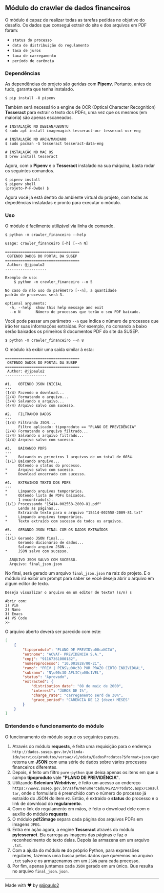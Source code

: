 ## Módulo do crawler de dados financeiros

O módulo é capaz de realizar todas as tarefas pedidas no objetivo do desafio. Os dados que conseguí extrair do site e dos arquivos em PDF foram:

- `status do processo`
- `data de distribuição do regulamento`
- `taxa de juros`
- `taxa de carregamento`
- `período de carência`

### Dependências

As dependências do projeto são geridas com **Pipenv**. Portanto, antes de tudo, garanta que tenha instalado.

```shell
$ pip install -U pipenv
```

Também será necessário a engine de OCR (Optical Character Recognition) **Tesseract** para extrair o texto dos PDFs, uma vez que os mesmos (em maioria) são apenas escaneados.

```shell
# INSTALAÇÃO NO DEBIAN/UBUNTU
$ sudo apt install imagemagick tesseract-ocr tesseract-ocr-eng

# INSTALAÇÃO NO ARCH/MANJARO
$ sudo pacman -S tesseract tesseract-data-eng

# INSTALAÇÃO NO MAC OS
$ brew install tesseract
```

Agora, com o **Pipenv** e o **Tesseract** instalado na sua máquina, basta rodar os seguintes comandos.

```shell
$ pipenv install
$ pipenv shell
(projeto-P-F-DwQe) $
```

Agora você já está dentro do ambiente virtual do projeto, com todas as depedências instaladas e pronto para executar o módulo.

### Uso

O módulo é facilmente utilizável via linha de comando.

```shell
$ python -m crawler_financeiro --help

usage: crawler_financeiro [-h] [--n N]

==================================
 OBTENDO DADOS DO PORTAL DA SUSEP
==================================
 Author: @jjpaulo2
-------------------

Exemplo de uso:
    $ python -m crawler_financeiro --n 5

No caso do não uso do parêmetro [--n], a quantidade
padrão de processos será 3.

optional arguments:
  -h, --help  show this help message and exit
  --n N       Número de processos que terão o seu PDF baixado.
```

Você pode passar um parâmetro `--n` que indica o número de processos que irão ter suas informações extraídas. Por exemplo, no comando a baixo serão baixados os primeiros 8 documentos PDF do site da SUSEP.

```
$ python -m crawler_financeiro --n 8
```

O módulo irá exibir uma saída símilar à esta:

    ==================================
     OBTENDO DADOS DO PORTAL DA SUSEP
    ==================================
     Author: @jjpaulo2
    -------------------

    #1.   OBTENDO JSON INICIAL
    ---
    (1/4) Fazendo o download...
    (2/4) Formatando o arquivo...
    (3/4) Salvando o arquivo...
    (4/4) Arquivo salvo com sucesso.

    #2.   FILTRANDO DADOS
    ---
    (1/4) Filtrando JSON...
          Filtro aplicado: tipoproduto == "PLANO DE PREVIDÊNCIA"
    (2/4) Formatando o arquivo filtrado...
    (3/4) Salvando o arquivo filtrado...
    (4/4) Arquivo salvo com sucesso.

    #3.   BAIXANDO PDFS
    ---
    *     Baixando os primeiros 1 arquivos de um total de 6034.
    (1/1) Baixando arquivo...
          Obtendo o status do processo.
    *     Arquivo salvo com sucesso.
    *     Download encerrado com sucesso.

    #4.   EXTRAINDO TEXTO DOS PDFS
    ---
    *     Limpando arquivos temporários.
    *     Obtendo lista de PDFs baixados.
          1 encontrado(s).
    (1/1) Processando "15414-002558-2009-81.pdf"
          Lendo as páginas...
          Extraindo texto para o arquivo "15414-002558-2009-81.txt"
    *     Limpando arquivos temporários.
    *     Texto extraído com sucesso de todos os arquivos.

    #5.   GERANDO JSON FINAL COM OS DADOS EXTRAÍDOS
    ---
    (1/1) Gerando JSON final...
          Gerando dicionário de dados...
          Salvando arquivo JSON...
    *     JSON salvo com sucesso.

      ARQUIVO JSON SALVO COM SUCESSO.
      Arquivo: final_json.json

No final, será gerado um arquivo `final_json.json` na raiz do projeto. E o módulo irá exibir um prompt para saber se você deseja abrir o arquivo em algum editor de texto.

    Deseja visualizar o arquivo em um editor de texto? (s/n) s

    Abrir com:
    1) Vim
    2) Nano
    3) Emacs
    4) VS Code
    >> 

O arquivo aberto deverá ser parecido com este:

```json
[
    {
        "tipoproduto": "PLANO DE PREVID\u00caNCIA",
        "entnome": "ACVAT- PREVIDENCIA S.A.",
        "cnpj": "91167361000182",
        "numeroprocesso": "10.001828/00-21",
        "ramo": "PREV | PENS\u00c3O POR PRAZO CERTO INDIVIDUAL",
        "subramo": "N\u00c3O APLIC\u00c1VEL",
        "status": "Aprovado",
        "extracted": {
            "distribution_date": "08 de maic de 2000",
            "interest": "JUROS DE 1%",
            "charge_rate": "carregamento serd de 30%",
            "grace_period": "CARENCIA DE 12 {doze) MESES"
        }
    }
]
```

### Entendendo o funcionamento do módulo

O funcionamento do módulo segue os seguintes passos.

1. Através do módulo **requests**, é feita uma requisição para o endereço `http://dados.susep.gov.br/olinda-ide/servico/produtos/versao/v1/odata/DadosProdutos?$format=json` que retorna um **JSON** com uma série de dados sobre vários processos financeiros diferentes.
2. Depois, é feito um filtro `pure-python` que deixa apenas os itens em que o campo **tipoproduto** vale **"PLANO DE PREVIDÊNCIA"**.
3. Utilizando **Selenium Webdriver**, é feito um acesso ao endereço `https://www2.susep.gov.br/safe/menumercado/REP2/Produto.aspx/Consultar`, onde o formulário é preenchido com o número do processo já extraído do JSON do item `#2`. Então, é extraído o **status** do processo e o link de download do **regulamento**.
4. Com o link do regulamento em mãos, é feito o download dele com o auxílio do módulo **requests**.
5. O módulo **pdf2image** separa cada página dos arquivos PDFs em imagens `JPEG`.
6. Entra em ação agora, a engine **Tesseract** através do módulo **pytesseract**. Ela carrega as imagens das páginas e faz o reconhecimento do texto delas. Depois às armazena em um arquivo `.txt`.
7. Com a ajuda do módulo **re** do próprio Python, para expressões regulares, fazemos uma busca pelos dados que queremos no arquivo `.txt` salvo e os armazenamos em um `JSON` para cada processo.
8. Por fim, apenas juntamos cada `JSON` gerado em um único. Que resulta no arquivo `final_json.json`.

---
Made with :heart: by [@jjpaulo2](https://github.com/jjpaulo2)